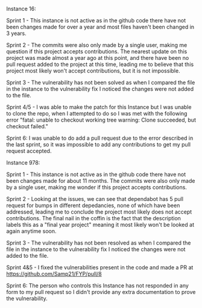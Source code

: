 Instance 16:

Sprint 1 - This instance is not active as in the github code there have not been changes made for over a year and most files haven't been changed in 3 years. 

Sprint 2 - The commits were also only made by a single user, making me question if this project accepts contributions. The nearest update on this project was made almost a year ago at this point, and there have been no pull request added to the project at this time, leading me to believe that this project most likely won't accept contributions, but it is not impossible. 

Sprint 3 - The vulnerability has not been solved as when I compared the file in the instance to the vulnerability fix I noticed the changes were not added to the file.

Sprint 4/5 - I was able to make the patch for this Instance but I was unable to clone the repo, when I attempted to do so I was met with the following error "fatal: unable to checkout working tree
warning: Clone succeeded, but checkout failed."

Sprint 6: I was unable to do add a pull request due to the error described in the last sprint, so it was impossible to add any contributions to get my pull request accepted.

Instance 978:

Sprint 1 - This instance is not active as in the github code there have not been changes made for about 11 months. The commits were also only made by a single user, making me wonder if this project accepts contributions. 

Sprint 2 - Looking at the issues, we can see that dependabot has 5 pull request for bumps in different depedancies, none of which have been addressed, leading me to conclude the project most likely does not accept contributions. The final nail in the coffin is the fact that the description labels this as a "final year project" meaning it most likely won't be looked at again anytime soon. 

Sprint 3 - The vulnerability has not been resolved as when I compared the file in the instance to the vulnerability fix I noticed the changes were not added to the file.

Sprint 4&5 - I fixed the vulnerabilities present in the code and made a PR at https://github.com/Samp21/FYP/pull/8

Sprint 6: The person who controls this Instance has not responded in any form to my pull request so I didn't provide any extra documentation to prove the vulnerability.